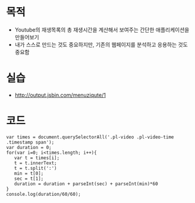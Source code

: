 # 목적
* Youtube의 재생목록의 총 재생시간을 계산해서 보여주는 간단한 애플리케이션을 만들어보기
* 내가 스스로 만드는 것도 중요하지만, 기존의 웹페이지를 분석하고 응용하는 것도 중요함

# 실습
* http://output.jsbin.com/menuziqute/1

# 코드
```
var times = document.querySelectorAll('.pl-video .pl-video-time .timestamp span');
var duration = 0;
for(var i=0; i<times.length; i++){
   var t = times[i];
   t = t.innerText;
   t = t.split(':')
   min = t[0];
   sec = t[1];
   duration = duration + parseInt(sec) + parseInt(min)*60
}
console.log(duration/60/60);
```
